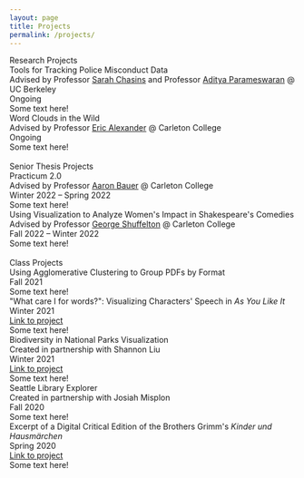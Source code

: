 ```yaml
---
layout: page
title: Projects
permalink: /projects/
---
```

<link rel="stylesheet" href="/assets/css/main.css">
<div class="project-heading">Research Projects</div> 
<div class="small-spacer"></div>
<div class="project-title">Tools for Tracking Police Misconduct Data</div>
<div class="project-content">Advised by Professor <a href="https://schasins.com">Sarah Chasins</a> and Professor <a href="https://people.eecs.berkeley.edu/~adityagp/">Aditya Parameswaran</a> @ UC Berkeley</div>
<div class ="time">Ongoing</div>
<div class="tiny-spacer"></div>
<div class="project-content">Some text here!</div>
<div class="small-spacer"></div>
<div class="project-title">Word Clouds in the Wild</div>
<div class="project-content">Advised by Professor <a href="https://cs.carleton.edu/faculty/ealexander/">Eric Alexander</a> @ Carleton College</div>
<div class ="time">Ongoing</div>
<div class="tiny-spacer"></div>
<div class="project-content">Some text here!</div>
<br>

<div class="project-heading">Senior Thesis Projects</div> 
<div class="small-spacer"></div>
<div class="project-title">Practicum 2.0</div>
<div class="project-content">Advised by Professor <a href="https://cs.carleton.edu/faculty/awb/">Aaron Bauer</a> @ Carleton College</div>
<div class ="time">Winter 2022 – Spring 2022</div>
<div class="tiny-spacer"></div>
<div class="project-content">Some text here!</div>
<div class="small-spacer"></div>
<div class="project-title">Using Visualization to Analyze Women's Impact in Shakespeare's Comedies</div>
<div class="project-content">Advised by Professor <a href="https://www.carleton.edu/directory/gshuffel/">George Shuffelton</a> @ Carleton College</div>
<div class ="time">Fall 2022 – Winter 2022</div>
<div class="tiny-spacer"></div>
<div class="project-content">Some text here!</div>
<br>

<div class="project-heading">Class Projects</div>
<div class="small-spacer"></div>
<div class="project-title">Using Agglomerative Clustering to Group PDFs by Format</div>
<div class ="time">Fall 2021</div>
<div class="tiny-spacer"></div>
<div class="project-content">Some text here!</div>
<div class="small-spacer"></div>
<div class="project-title">"What care I for words?": Visualizing Characters' Speech in <i>As You Like It</i></div>
<div class ="time">Winter 2021</div>
<div class="project-content"><a href="https://observablehq.com/d/29cdc0a5b39cd2a9">Link to project</a></div>
<div class="tiny-spacer"></div>
<div class="project-content">Some text here!</div>
<div class="small-spacer"></div>
<div class="project-title">Biodiversity in National Parks Visualization</div>
<div class="project-content">Created in partnership with Shannon Liu</div>
<div class ="time">Winter 2021</div>
<div class="project-content"><a href="https://observablehq.com/d/de2724efec118340">Link to project</a></div>
<div class="tiny-spacer"></div>
<div class="project-content">Some text here!</div>
<div class="small-spacer"></div>
<div class="project-title">Seattle Library Explorer</div>
<div class="project-content">Created in partnership with Josiah Misplon</div>
<div class ="time">Fall 2020</div>
<div class="tiny-spacer"></div>
<div class="project-content">Some text here!</div>
<div class="small-spacer"></div>
<div class="project-title">Excerpt of a Digital Critical Edition of the Brothers Grimm's <i>Kinder und Hausmärchen</i></div>
<div class ="time">Spring 2020</div>
<div class="project-content"><a href="https://texttech.sites.carleton.edu/hicker/edition/">Link to project</a></div>
<div class="tiny-spacer"></div>
<div class="project-content">Some text here!</div>
<div class="small-spacer"></div>
